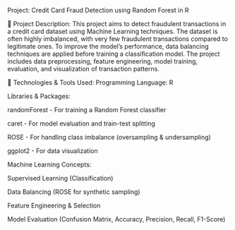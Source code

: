 Project: Credit Card Fraud Detection using Random Forest in R

📌 Project Description:
This project aims to detect fraudulent transactions in a credit card dataset using Machine Learning techniques. The dataset is often highly imbalanced, with very few fraudulent transactions compared to legitimate ones. To improve the model’s performance, data balancing techniques are applied before training a classification model. The project includes data preprocessing, feature engineering, model training, evaluation, and visualization of transaction patterns.


🚀 Technologies & Tools Used:
Programming Language: R

Libraries & Packages:

randomForest - For training a Random Forest classifier

caret - For model evaluation and train-test splitting

ROSE - For handling class imbalance (oversampling & undersampling)

ggplot2 - For data visualization


Machine Learning Concepts:

Supervised Learning (Classification)

Data Balancing (ROSE for synthetic sampling)

Feature Engineering & Selection

Model Evaluation (Confusion Matrix, Accuracy, Precision, Recall, F1-Score)

